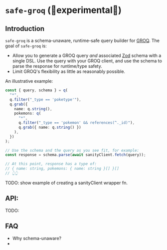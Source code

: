 # `safe-groq` (🧪experimental🧪)

## Introduction

`safe-groq` is a schema-unaware, runtime-safe query builder for [GROQ](https://www.sanity.io/docs/groq). The goal of `safe-groq` is:

- Allow you to generate a GROQ query _and_ associated [Zod](https://github.com/colinhacks/zod) schema with a single DSL. Use the query with your GROQ client, and use the schema to parse the response for runtime/type safety.
- Limit GROQ's flexibility as little as reasonably possible.

An illustrative example:

```ts
const { query, schema } = q(
  "*",
  q.filter("_type == 'poketype'"),
  q.grab({
    name: q.string(),
    pokemons: q(
      "*",
      q.filter("_type == 'pokemon' && references(^._id)"),
      q.grab({ name: q.string() })
    ),
  })
);

// Use the schema and the query as you see fit, for example:
const response = schema.parse(await sanityClient.fetch(query));

// At this point, response has a type of:
// { name: string, pokemons: { name: string }[] }[]
// 👆👆
```

TODO: show example of creating a sanityClient wrapper fn.

## API:

TODO:

## FAQ

- Why schema-unaware?
- 
